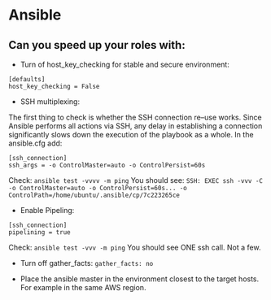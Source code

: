 # Ansible

## Can you speed up your roles with:


- Turn of host_key_checking for stable and secure environment:
```
[defaults]
host_key_checking = False
```


- SSH multiplexing:

The first thing to check is whether the SSH connection re–use works. Since Ansible performs all actions via SSH, any delay in establishing a connection significantly slows down the execution of the playbook as a whole.
In the ansible.cfg add:
```
[ssh_connection]
ssh_args = -o ControlMaster=auto -o ControlPersist=60s
```
Check: 
```ansible test -vvvv -m ping``` 
You should see: 
```SSH: EXEC ssh -vvv -C -o ControlMaster=auto -o ControlPersist=60s... -o ControlPath=/home/ubuntu/.ansible/cp/7c223265ce```


- Enable Pipeling:
```
[ssh_connection]
pipelining = true
```
Check: 
```ansible test -vvv -m ping``` 
You should see ONE ssh call. Not a few.


- Turn off gather_facts:
```gather_facts: no```


- Place the ansible master in the environment closest to the target hosts. For example in the same AWS region.
